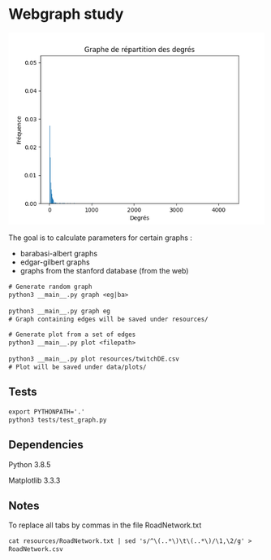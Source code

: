# Webgraph study

![](data/plots/twitchDE.png)

The goal is to calculate parameters for certain graphs :

- barabasi-albert graphs
- edgar-gilbert graphs
- graphs from the stanford database (from the web)

```
# Generate random graph
python3 __main__.py graph <eg|ba>

python3 __main__.py graph eg
# Graph containing edges will be saved under resources/
```

```
# Generate plot from a set of edges
python3 __main__.py plot <filepath>

python3 __main__.py plot resources/twitchDE.csv
# Plot will be saved under data/plots/
```


## Tests

```
export PYTHONPATH='.'
python3 tests/test_graph.py
```

## Dependencies

Python 3.8.5

Matplotlib 3.3.3

## Notes

To replace all tabs by commas in the file RoadNetwork.txt
```
cat resources/RoadNetwork.txt | sed 's/^\(..*\)\t\(..*\)/\1,\2/g' > RoadNetwork.csv
```

